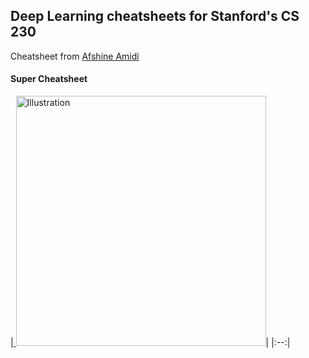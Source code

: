 ## Deep Learning cheatsheets for Stanford's CS 230

Cheatsheet from [Afshine Amidi](https://github.com/afshinea/stanford-cs-230-deep-learning.git)


#### Super Cheatsheet

|<a href=https://github.com/pablitocito/pablitocito.github.io/blob/a1c3b73ad0c63b79f7c253a6ae06d61bf9a8a600/ressources/super-cheatsheet-deep-learning.pdf>
 <img src="https://stanford.edu/~shervine/teaching/cs-230/illustrations/cover/en-004.png?" alt="Illustration" width="400px"/></a>|
|:--:|
